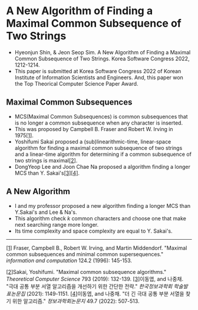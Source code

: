 # A New Algorithm of Finding a Maximal Common Subsequence of Two Strings

-   Hyeonjun Shin, & Jeon Seop Sim. A New Algorithm of Finding a Maximal Common Subsequence of Two Strings. Korea Software Congress 2022, 1212-1214.
- This paper is submitted at Korea Software Congress 2022 of Korean Institute of Information Scientists and Engineers. And, this paper won the Top Theorical Computer Science Paper Award.


## Maximal Common Subsequences
- MCS(Maximal Common Subsequences) is common subsequences that is no longer a common subsequence when any character is inserted.
- This was proposed by Campbell B. Fraser and Robert W. Irving in 1975[[1]](https://www.sciencedirect.com/science/article/pii/S0890540196900115).
- Yoshifumi Sakai proposed a (sub)linearithmic-time, linear-space algorithm for finding a maximal common subsequence of two strings and a linear-time algorithm for determining if a common subsequence of two strings is maximal[[2]](https://www.sciencedirect.com/science/article/pii/S0304397519304074).
- DongYeop Lee and Joon Chae Na proposed a algorithm finding a longer MCS than Y. Sakai's[[3]](https://www.dbpia.co.kr/pdf/pdfView.do?nodeId=NODE11035975&googleIPSandBox=false&mark=0&useDate=&ipRange=false&accessgl=Y&language=ko_KR&hasTopBanner=true)[[4]](https://www.dbpia.co.kr/pdf/pdfView.do?nodeId=NODE11100316&googleIPSandBox=false&mark=0&useDate=&ipRange=false&accessgl=Y&language=ko_KR&hasTopBanner=true).

## A New Algorithm
- I and my professor proposed a new algorithm finding a longer MCS than Y.Sakai's and Lee & Na's.
- This algorithm check _k_ common characters and choose one that make next searching range more longer.
- Its time complexity and space complexity are equal to Y. Sakai's.





---
[[1]](https://www.sciencedirect.com/science/article/pii/S0890540196900115) Fraser, Campbell B., Robert W. Irving, and Martin Middendorf. "Maximal common subsequences and minimal common supersequences." _information and computation_ 124.2 (1996): 145-153.

[[2]](https://www.sciencedirect.com/science/article/pii/S0304397519304074)Sakai, Yoshifumi. "Maximal common subsequence algorithms." _Theoretical Computer Science_ 793 (2019): 132-139.
[[3]](https://www.dbpia.co.kr/pdf/pdfView.do?nodeId=NODE11035975&googleIPSandBox=false&mark=0&useDate=&ipRange=false&accessgl=Y&language=ko_KR&hasTopBanner=true)이동엽, and 나중채. "극대 공통 부분 서열 알고리즘을 개선하기 위한 간단한 전략." _한국정보과학회 학술발표논문집_ (2021): 1149-1151.
[[4]](https://www.dbpia.co.kr/pdf/pdfView.do?nodeId=NODE11100316&googleIPSandBox=false&mark=0&useDate=&ipRange=false&accessgl=Y&language=ko_KR&hasTopBanner=true)이동엽, and 나중채. "더 긴 극대 공통 부분 서열을 찾기 위한 알고리즘." _정보과학회논문지_ 49.7 (2022): 507-513.
